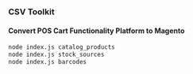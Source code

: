 ### CSV Toolkit
#### Convert POS Cart Functionality Platform to Magento 

```bash
node index.js catalog_products
node index.js stock_sources
node index.js barcodes
```